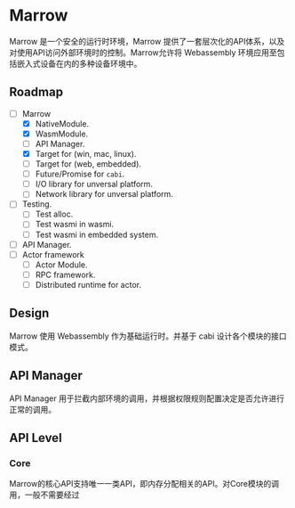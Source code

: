 # Marrow
Marrow 是一个安全的运行时环境，Marrow 提供了一套层次化的API体系，以及对使用API访问外部环境时的控制。Marrow允许将 Webassembly 环境应用至包括嵌入式设备在内的多种设备环境中。

## Roadmap

- [ ] Marrow
  - [X] NativeModule.
  - [X] WasmModule.
  - [ ] API Manager.
  - [X] Target for (win, mac, linux).
  - [ ] Target for (web, embedded).
  - [ ] Future/Promise for `cabi`.
  - [ ] I/O library for unversal platform.
  - [ ] Network library for unversal platform.
- [ ] Testing.
  - [ ] Test alloc.
  - [ ] Test wasmi in wasmi.
  - [ ] Test wasmi in embedded system.
- [ ] API Manager.
- [ ] Actor framework
  - [ ] Actor Module.
  - [ ] RPC framework.
  - [ ] Distributed runtime for actor.

## Design

Marrow 使用 Webassembly 作为基础运行时。并基于 cabi 设计各个模块的接口模式。

## API Manager

API Manager 用于拦截内部环境的调用，并根据权限规则配置决定是否允许进行正常的调用。

## API Level
### Core

Marrow的核心API支持唯一一类API，即内存分配相关的API。对Core模块的调用，一般不需要经过

